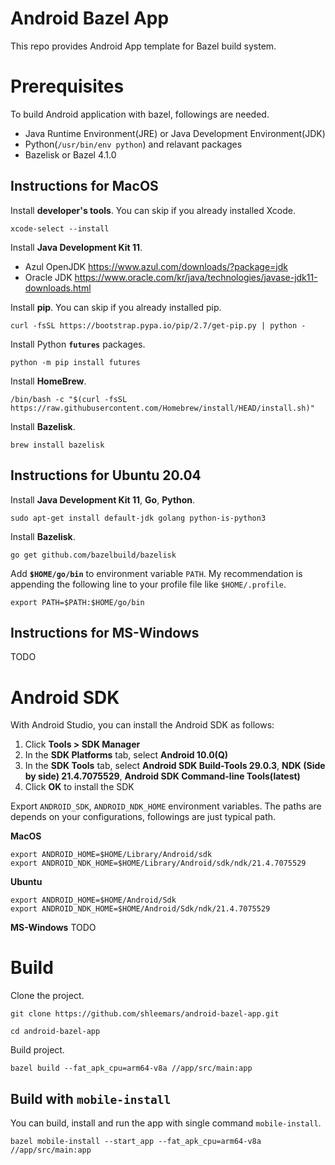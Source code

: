 # Android Bazel App
This repo provides Android App template for Bazel build system.

# Prerequisites

To build Android application with bazel, followings are needed.

- Java Runtime Environment(JRE) or Java Development Environment(JDK)
- Python(`/usr/bin/env python`) and relavant packages
- Bazelisk or Bazel 4.1.0

## Instructions for MacOS
Install **developer's tools**. You can skip if you already installed Xcode.
```shell
xcode-select --install
```

Install **Java Development Kit 11**.
- Azul OpenJDK https://www.azul.com/downloads/?package=jdk
- Oracle JDK https://www.oracle.com/kr/java/technologies/javase-jdk11-downloads.html

Install **pip**. You can skip if you already installed pip.
```shell
curl -fsSL https://bootstrap.pypa.io/pip/2.7/get-pip.py | python -
```

Install Python **`futures`** packages.
```shell
python -m pip install futures
```

Install **HomeBrew**.
```shell
/bin/bash -c "$(curl -fsSL https://raw.githubusercontent.com/Homebrew/install/HEAD/install.sh)"
```

Install **Bazelisk**.
```shell
brew install bazelisk
```

## Instructions for Ubuntu 20.04
Install **Java Development Kit 11**, **Go**, **Python**.
```shell
sudo apt-get install default-jdk golang python-is-python3
```

Install **Bazelisk**.
```shell
go get github.com/bazelbuild/bazelisk
```

Add **`$HOME/go/bin`** to environment variable `PATH`. My recommendation is appending the following line to your profile file like `$HOME/.profile`.
```shell
export PATH=$PATH:$HOME/go/bin
```

## Instructions for MS-Windows
TODO

# Android SDK 

With Android Studio, you can install the Android SDK as follows:
1. Click **Tools > SDK Manager**
2. In the **SDK Platforms** tab, select **Android 10.0(Q)**
3. In the **SDK Tools** tab, select **Android SDK Build-Tools 29.0.3**, **NDK (Side by side) 21.4.7075529**, **Android SDK Command-line Tools(latest)**
4. Click **OK** to install the SDK

Export `ANDROID_SDK`, `ANDROID_NDK_HOME` environment variables. The paths are depends on your configurations, followings are just typical path.

**MacOS**
```shell
export ANDROID_HOME=$HOME/Library/Android/sdk
export ANDROID_NDK_HOME=$HOME/Library/Android/sdk/ndk/21.4.7075529
```

**Ubuntu**
```shell
export ANDROID_HOME=$HOME/Android/Sdk
export ANDROID_NDK_HOME=$HOME/Android/Sdk/ndk/21.4.7075529
```

**MS-Windows**
TODO

# Build
Clone the project.

```shell
git clone https://github.com/shleemars/android-bazel-app.git
```
```shell
cd android-bazel-app
```

Build project.

```shell
bazel build --fat_apk_cpu=arm64-v8a //app/src/main:app
```

## Build with `mobile-install`
You can build, install and run the app with single command `mobile-install`.

```shell
bazel mobile-install --start_app --fat_apk_cpu=arm64-v8a //app/src/main:app
```
